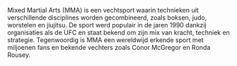 Mixed Martial Arts (MMA) is een vechtsport waarin technieken uit verschillende disciplines worden gecombineerd, zoals boksen, judo, worstelen en jiujitsu. De sport werd populair in de jaren 1990 dankzij organisaties als de UFC en staat bekend om zijn mix van kracht, techniek en strategie. Tegenwoordig is MMA een wereldwijd erkende sport met miljoenen fans en bekende vechters zoals Conor McGregor en Ronda Rousey.
